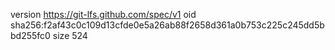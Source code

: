version https://git-lfs.github.com/spec/v1
oid sha256:f2af43c0c109d13cfde0e5a26ab88f2658d361a0b753c225c245dd5bbd255fc0
size 524
